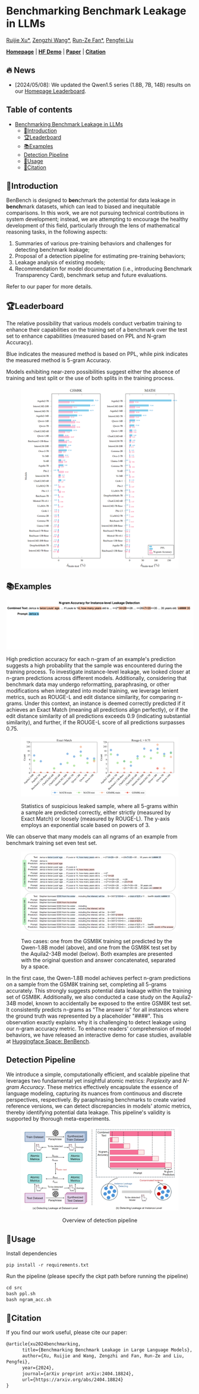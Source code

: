 # Benchmarking Benchmark Leakage in LLMs

[Ruijie Xu*](https://plms.ai/people/index.html), [Zengzhi Wang*](https://tinyurl.com/zengzhi-homepage), [Run-Ze Fan*](https://RZFan525.github.io), [Pengfei Liu](https://plms.ai/people/index.html)

[**Homepage**](https://gair-nlp.github.io/benbench/) |
[**HF Demo**](https://huggingface.co/spaces/GAIR/BenBench) | 
[**Paper**](https://arxiv.org/abs/2404.18824) | 
[**Citation**](https://github.com/GAIR-NLP/benbench?tab=readme-ov-file#citation)

## 🔥 News
- [2024/05/08]: We updated the Qwen1.5 series (1.8B, 7B, 14B) results on our [Homepage Leaderboard](https://gair-nlp.github.io/benbench/).

## Table of contents

- [Benchmarking Benchmark Leakage in LLMs](#benchmarking-benchmark-leakage-in-llms)
  - [🚀Introduction](#introduction)
  - [🏆Leaderboard](#leaderboard)
  - [📚Examples](#examples)
  - [Detection Pipeline](#detection-pipeline)
  - [🌴Usage](#usage)
  - [🥳Citation](#citation)

## 🚀Introduction

BenBench is designed to **ben**chmark the potential for data leakage in **bench**mark datasets, which can lead to biased and inequitable comparisons.
In this work, we are not pursuing technical contributions in system development; instead, we are attempting to encourage the healthy development of this field, particularly through the lens of mathematical reasoning tasks, in the following aspects:
1. Summaries of various pre-training behaviors and challenges for detecting benchmark leakage; 
2. Proposal of a detection pipeline for estimating pre-training behaviors; 
3. Leakage analysis of existing models; 
4. Recommendation for model documentation (i.e., introducing Benchmark Transparency Card), benchmark setup and future evaluations.

[//]: # (Amid the expanding use of pre-training data, the phenomenon of benchmark dataset leakage has become increasingly prominent, exacerbated by opaque training processes and the often undisclosed inclusion of supervised data in contemporary Large Language Models &#40;LLMs&#41;. This issue skews benchmark effectiveness and fosters potentially unfair comparisons, impeding the field's healthy development.  Given that training data and model details are often opaque, and the leakage detection is influenced by various factors such as mode size and training strategies, detecting benchmark leakage is not a trivial task. In this work, we are not pursuing technical contributions in system development; instead, we are attempting to encourage the healthy development of this field, particularly through the lens of *mathematical reasoning* tasks, in the following aspects: &#40;1&#41; Summaries of various pre-training behaviors and challenges for detecting benchmark leakage; &#40;2&#41; Proposal of a detection pipeline for estimating pre-training behaviors; &#40;3&#41; Leakage analysis of existing models; &#40;4&#41; Recommendation for model documentation &#40;i.e., introducing Benchmark Transparency Card&#41;, benchmark setup and future evaluations. )


Refer to our paper for more details.

## 🏆Leaderboard

The relative possibility that various models conduct verbatim training to enhance their capabilities on the training set of a benchmark over the test set to enhance capabilities (measured based on PPL and N-gram Accuracy). 

Blue indicates the measured method is based on PPL, while pink indicates the measured method is 5-gram Accuracy.

Models exhibiting near-zero possibilities suggest either the absence of training and test split or the use of both splits in the training process.

<figure >
  <img src="static/images/benbench-leaderboard.png"  alt="img21"/>
  <figcaption>
  </figcaption>           
</figure>

## 📚Examples

[//]: # (## 📊Instance-level Leakage Detection)
[//]: # (<span id="instance-level"></span>)

<img src="static/images/ngram_demo.gif"  alt="img21"/>



High prediction accuracy for each n-gram of an example's prediction suggests a high probability that the sample was encountered during the training process. To investigate instance-level leakage, we looked closer at n-gram predictions across different models. Additionally, considering that benchmark data may undergo reformatting, paraphrasing, or other modifications when integrated into model training, we leverage lenient metrics, such as ROUGE-L and edit distance similarity, for comparing n-grams. Under this context, an instance is deemed correctly predicted if it achieves an Exact Match (meaning all predictions align perfectly), or if the edit distance similarity of all predictions exceeds 0.9 (indicating substantial similarity), and further, if the ROUGE-L score of all predictions surpasses 0.75.


<figure >
  <img src="static/images/instance-level-leakage.png"  alt="img21"/>
  <figcaption>
    <p>Statistics of suspicious leaked sample, where all 5-grams within a sample are predicted correctly, either strictly (measured by Exact Match) or loosely (measured by ROUGE-L). The y-axis employs an exponential scale based on powers of 3.</p>
  </figcaption>           
</figure>


We can observe that many models can all ngrams of an example from benchmark training set even test set. 





<figure >
  <img src="static/images/case_study.png"  alt="img21"/>
  <figcaption>
    <p>Two cases: one from the GSM8K training set predicted by the Qwen-1.8B model (above), and one from the GSM8K test set by the Aquila2-34B model (below). Both examples are presented with the original question and answer concatenated, separated by a space.</p>
  </figcaption>           
</figure>



In the first case, the Qwen-1.8B model achieves perfect n-gram predictions on a sample from the GSM8K training set, completing all 5-grams accurately. This strongly suggests potential data leakage within the training set of GSM8K. Additionally, we also conducted a case study on the Aquila2-34B model, known to accidentally be exposed to the entire GSM8K test set. It consistently predicts n-grams as  "The answer is" for all instances where the ground truth was represented by a placeholder "####". This observation exactly explains why it is challenging to detect  leakage using our n-gram accuracy metric. To enhance readers' comprehension of model behaviors, we have released an interactive demo for case studies, available at <a href="https://huggingface.co/spaces/GAIR/BenBench">Huggingface Space: BenBench</a>.

## Detection Pipeline

We introduce a simple, computationally efficient, and scalable pipeline that leverages two fundamental yet insightful atomic metrics: *Perplexity* and *N-gram Accuracy*. These metrics effectively encapsulate the essence of language modeling, capturing its nuances from continuous and discrete perspectives, respectively. By paraphrasing benchmarks to create varied reference versions, we can detect discrepancies in models' atomic metrics, thereby identifying potential data leakage. This pipeline's validity is supported by thorough meta-experiments.


<figure >
<img src="static/images/detection-pipeline.png"  alt="img21"/>
<figcaption>
<center><p>Overview of detection pipeline</p></center>
</figcaption>            
</figure>


## 🌴Usage

Install dependencies

```
pip install -r requirements.txt
```


Run the pipeline (please specify the ckpt path before running the pipeline)

```
cd src
bash ppl.sh
bash ngram_acc.sh
```


## 🥳Citation

If you find our work useful, please cite our paper:

```
@article{xu2024benchmarking,
      title={Benchmarking Benchmark Leakage in Large Language Models}, 
      author={Xu, Ruijie and Wang, Zengzhi and Fan, Run-Ze and Liu, Pengfei},
      year={2024},
      journal={arXiv preprint arXiv:2404.18824},
      url={https://arxiv.org/abs/2404.18824}
}
```
